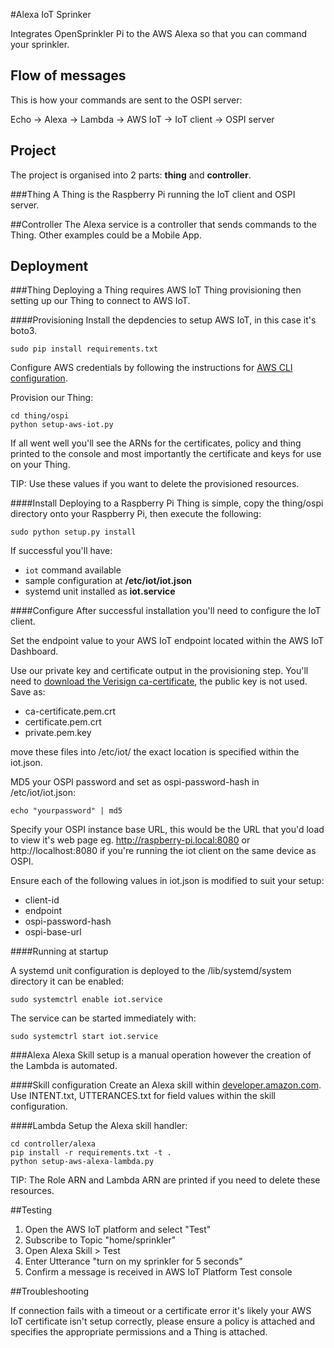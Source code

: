 #Alexa IoT Sprinker

Integrates OpenSprinkler Pi to the AWS Alexa
so that you can command your sprinkler.


## Flow of messages

This is how your commands are sent to the OSPI server:

Echo -> Alexa -> Lambda -> AWS IoT -> IoT client -> OSPI server


## Project

The project is organised into 2 parts: __thing__ and __controller__.

###Thing
A Thing is the Raspberry Pi running the IoT client and OSPI server.

##Controller
The Alexa service is a controller that sends commands to the Thing.
Other examples could be a Mobile App.

## Deployment

###Thing
Deploying a Thing requires AWS IoT Thing provisioning then setting up our Thing to connect to AWS IoT.

####Provisioning
Install the depdencies to setup AWS IoT, in this case it's boto3.

```
sudo pip install requirements.txt
```
Configure AWS credentials by following the instructions for [AWS CLI configuration](http://docs.aws.amazon.com/cli/latest/userguide/installing.html).

Provision our Thing:

```
cd thing/ospi
python setup-aws-iot.py
```

If all went well you'll see the ARNs for the certificates, policy and thing printed to the console and most importantly the certificate and keys for use on your Thing.  

TIP: Use these values if you want to delete the provisioned resources.

####Install
Deploying to a Raspberry Pi Thing is simple, copy the thing/ospi directory onto your Raspberry Pi, then execute the following:

```
sudo python setup.py install
```

If successful you'll have:
-  ```iot``` command available
- sample configuration at **/etc/iot/iot.json**
- systemd unit installed as **iot.service**

####Configure
After successful installation you'll need to configure the IoT client.

Set the endpoint value to your AWS IoT endpoint located within the AWS IoT Dashboard.

Use our private key and certificate output in the provisioning step.  You'll need to [download the Verisign ca-certificate](https://www.symantec.com/content/en/us/enterprise/verisign/roots/VeriSign-Class%203-Public-Primary-Certification-Authority-G5.pem), the public key is not used. Save as:

- ca-certificate.pem.crt
- certificate.pem.crt
- private.pem.key

move these files into /etc/iot/ the exact location is specified within the iot.json.

MD5 your OSPI password and set as ospi-password-hash in /etc/iot/iot.json:

```
echo "yourpassword" | md5
```

Specify your OSPI instance base URL, this would be the URL that you'd load to view it's web page eg. http://raspberry-pi.local:8080 or http://localhost:8080 if you're running the iot client on the same device as OSPI.

Ensure each of the following values in iot.json is modified to suit your setup:

- client-id
- endpoint
- ospi-password-hash
- ospi-base-url


####Running at startup

A systemd unit configuration is deployed to the /lib/systemd/system directory it can be enabled:

```
sudo systemctrl enable iot.service
```

The service can be started immediately with:

```
sudo systemctrl start iot.service
```

###Alexa
Alexa Skill setup is a manual operation however the creation of the Lambda is automated.

####Skill configuration
Create an Alexa skill within [developer.amazon.com](http://developer.amazon.com).
Use INTENT.txt, UTTERANCES.txt for field values within the skill configuration.


####Lambda
Setup the Alexa skill handler:

```
cd controller/alexa
pip install -r requirements.txt -t .
python setup-aws-alexa-lambda.py
```
TIP: The Role ARN and Lambda ARN are printed if you need to delete these resources.

##Testing
1. Open the AWS IoT platform and select "Test"
2. Subscribe to Topic "home/sprinkler"
3. Open Alexa Skill > Test
4. Enter Utterance "turn on my sprinkler for 5 seconds"
5. Confirm a message is received in AWS IoT Platform Test console

##Troubleshooting

If connection fails with a timeout or a certificate error it's likely your AWS IoT certificate isn't setup correctly, please ensure a policy is attached and specifies the appropriate permissions and a Thing is attached.
